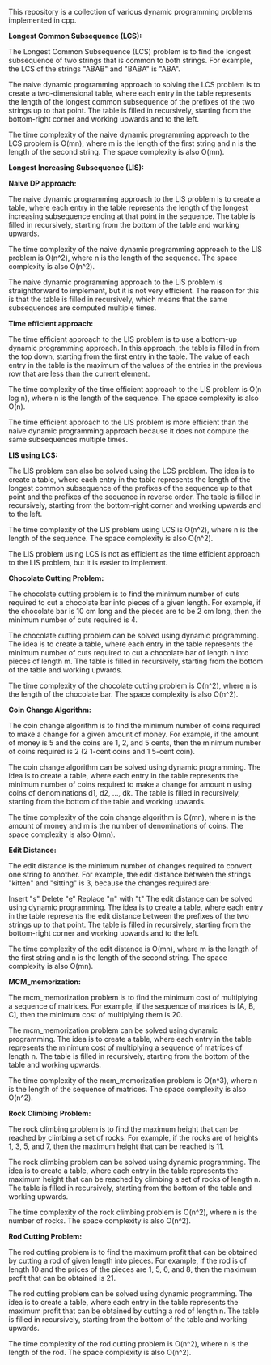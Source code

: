 This repository is a collection of various dynamic programming problems implemented in cpp. 

**Longest Common Subsequence (LCS):**

The Longest Common Subsequence (LCS) problem is to find the longest subsequence of two strings that is common to both strings. For example, the LCS of the strings "ABAB" and "BABA" is "ABA".

The naive dynamic programming approach to solving the LCS problem is to create a two-dimensional table, where each entry in the table represents the length of the longest common subsequence of the prefixes of the two strings up to that point. The table is filled in recursively, starting from the bottom-right corner and working upwards and to the left.

The time complexity of the naive dynamic programming approach to the LCS problem is O(mn), where m is the length of the first string and n is the length of the second string. The space complexity is also O(mn).

**Longest Increasing Subsequence (LIS):**

**Naive DP approach:**

The naive dynamic programming approach to the LIS problem is to create a table, where each entry in the table represents the length of the longest increasing subsequence ending at that point in the sequence. The table is filled in recursively, starting from the bottom of the table and working upwards.

The time complexity of the naive dynamic programming approach to the LIS problem is O(n^2), where n is the length of the sequence. The space complexity is also O(n^2).

The naive dynamic programming approach to the LIS problem is straightforward to implement, but it is not very efficient. The reason for this is that the table is filled in recursively, which means that the same subsequences are computed multiple times.

**Time efficient approach:**

The time efficient approach to the LIS problem is to use a bottom-up dynamic programming approach. In this approach, the table is filled in from the top down, starting from the first entry in the table. The value of each entry in the table is the maximum of the values of the entries in the previous row that are less than the current element.

The time complexity of the time efficient approach to the LIS problem is O(n log n), where n is the length of the sequence. The space complexity is also O(n).

The time efficient approach to the LIS problem is more efficient than the naive dynamic programming approach because it does not compute the same subsequences multiple times.

**LIS using LCS:**

The LIS problem can also be solved using the LCS problem. The idea is to create a table, where each entry in the table represents the length of the longest common subsequence of the prefixes of the sequence up to that point and the prefixes of the sequence in reverse order. The table is filled in recursively, starting from the bottom-right corner and working upwards and to the left.

The time complexity of the LIS problem using LCS is O(n^2), where n is the length of the sequence. The space complexity is also O(n^2).

The LIS problem using LCS is not as efficient as the time efficient approach to the LIS problem, but it is easier to implement.


**Chocolate Cutting Problem:**

The chocolate cutting problem is to find the minimum number of cuts required to cut a chocolate bar into pieces of a given length. For example, if the chocolate bar is 10 cm long and the pieces are to be 2 cm long, then the minimum number of cuts required is 4.

The chocolate cutting problem can be solved using dynamic programming. The idea is to create a table, where each entry in the table represents the minimum number of cuts required to cut a chocolate bar of length n into pieces of length m. The table is filled in recursively, starting from the bottom of the table and working upwards.

The time complexity of the chocolate cutting problem is O(n^2), where n is the length of the chocolate bar. The space complexity is also O(n^2).

**Coin Change Algorithm:**

The coin change algorithm is to find the minimum number of coins required to make a change for a given amount of money. For example, if the amount of money is 5 and the coins are 1, 2, and 5 cents, then the minimum number of coins required is 2 (2 1-cent coins and 1 5-cent coin).

The coin change algorithm can be solved using dynamic programming. The idea is to create a table, where each entry in the table represents the minimum number of coins required to make a change for amount n using coins of denominations d1, d2, ..., dk. The table is filled in recursively, starting from the bottom of the table and working upwards.

The time complexity of the coin change algorithm is O(mn), where n is the amount of money and m is the number of denominations of coins. The space complexity is also O(mn).

**Edit Distance:**

The edit distance is the minimum number of changes required to convert one string to another. For example, the edit distance between the strings "kitten" and "sitting" is 3, because the changes required are:

Insert "s"
Delete "e"
Replace "n" with "t"
The edit distance can be solved using dynamic programming. The idea is to create a table, where each entry in the table represents the edit distance between the prefixes of the two strings up to that point. The table is filled in recursively, starting from the bottom-right corner and working upwards and to the left.

The time complexity of the edit distance is O(mn), where m is the length of the first string and n is the length of the second string. The space complexity is also O(mn).

**MCM_memorization:**

The mcm_memorization problem is to find the minimum cost of multiplying a sequence of matrices. For example, if the sequence of matrices is [A, B, C], then the minimum cost of multiplying them is 20.

The mcm_memorization problem can be solved using dynamic programming. The idea is to create a table, where each entry in the table represents the minimum cost of multiplying a sequence of matrices of length n. The table is filled in recursively, starting from the bottom of the table and working upwards.

The time complexity of the mcm_memorization problem is O(n^3), where n is the length of the sequence of matrices. The space complexity is also O(n^2).

**Rock Climbing Problem:**

The rock climbing problem is to find the maximum height that can be reached by climbing a set of rocks. For example, if the rocks are of heights 1, 3, 5, and 7, then the maximum height that can be reached is 11.

The rock climbing problem can be solved using dynamic programming. The idea is to create a table, where each entry in the table represents the maximum height that can be reached by climbing a set of rocks of length n. The table is filled in recursively, starting from the bottom of the table and working upwards.

The time complexity of the rock climbing problem is O(n^2), where n is the number of rocks. The space complexity is also O(n^2).

**Rod Cutting Problem:**

The rod cutting problem is to find the maximum profit that can be obtained by cutting a rod of given length into pieces. For example, if the rod is of length 10 and the prices of the pieces are 1, 5, 6, and 8, then the maximum profit that can be obtained is 21.

The rod cutting problem can be solved using dynamic programming. The idea is to create a table, where each entry in the table represents the maximum profit that can be obtained by cutting a rod of length n. The table is filled in recursively, starting from the bottom of the table and working upwards.

The time complexity of the rod cutting problem is O(n^2), where n is the length of the rod. The space complexity is also O(n^2).
